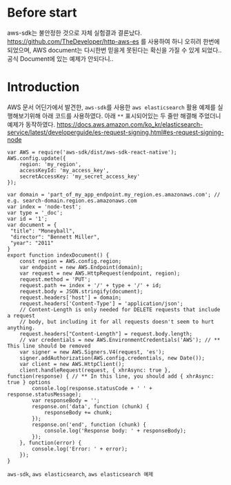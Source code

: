 # Before start

aws-sdk는 불안정한 것으로 자체 실험결과 결론났다.
https://github.com/TheDeveloper/http-aws-es
를 사용하여 하니 오히려 한번에 되었으며, AWS document는 다시한번 믿을게 못된다는 확신을 가질 수 있게 되었다..
공식 Document에 있는 예제가 안되다니..

# Introduction

AWS 문서 어딘가에서 발견한, `aws-sdk`를 사용한 `aws elasticsearch` 활용 예제를 실행해보기위해 아래 코드를 사용하였다.
아래 `**` 표시되어있는 두 줄만 해결해 주었더니 예제가 동작하였다.
https://docs.aws.amazon.com/ko_kr/elasticsearch-service/latest/developerguide/es-request-signing.html#es-request-signing-node

```
var AWS = require('aws-sdk/dist/aws-sdk-react-native');
AWS.config.update({
    region: 'my_region',
    accessKeyId: 'my_access_key',
    secretAccessKey: 'my_secret_access_key'
});

var domain = 'part_of_my_app_endpoint.my_region.es.amazonaws.com'; // e.g. search-domain.region.es.amazonaws.com
var index = 'node-test';
var type = '_doc';
var id = '1';
var document = {
 "title": "Moneyball",
 "director": "Bennett Miller",
 "year": "2011"
}
export function indexDocument() {
    const region = AWS.config.region;
    var endpoint = new AWS.Endpoint(domain);
    var request = new AWS.HttpRequest(endpoint, region);
    request.method = 'PUT';
    request.path += index + '/' + type + '/' + id;
    request.body = JSON.stringify(document);
    request.headers['host'] = domain;
    request.headers['Content-Type'] = 'application/json';
    // Content-Length is only needed for DELETE requests that include a request
    // body, but including it for all requests doesn't seem to hurt anything.
    request.headers["Content-Length"] = request.body.length;
    // var credentials = new AWS.EnvironmentCredentials('AWS'); // ** This line should be removed
    var signer = new AWS.Signers.V4(request, 'es');
    signer.addAuthorization(AWS.config.credentials, new Date());
    var client = new AWS.HttpClient();
    client.handleRequest(request, { xhrAsync: true }, function(response) { // ** In this line, you should add { xhrAsync: true } options
        console.log(response.statusCode + ' ' + response.statusMessage);
        var responseBody = '';
        response.on('data', function (chunk) {
            responseBody += chunk;
        });
        response.on('end', function (chunk) {
            console.log('Response body: ' + responseBody);
        });
    }, function(error) {
        console.log('Error: ' + error);
    });
}
```

`aws-sdk`, `aws elasticsearch`, `aws elasticsearch 예제`
